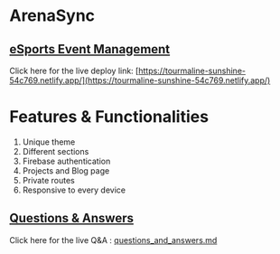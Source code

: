 # ArenaSync

## [ eSports Event Management ](https://tourmaline-sunshine-54c769.netlify.app/)

Click here for the live deploy link: [https://tourmaline-sunshine-54c769.netlify.app/](https://tourmaline-sunshine-54c769.netlify.app/)

# Features & Functionalities

1. Unique theme
2. Different sections
3. Firebase authentication
4. Projects and Blog page
5. Private routes
6. Responsive to every device


## [ Questions & Answers ](./questions_and_answers.md)

Click here for the live Q&A : [questions_and_answers.md](./questions_and_answers.md)
